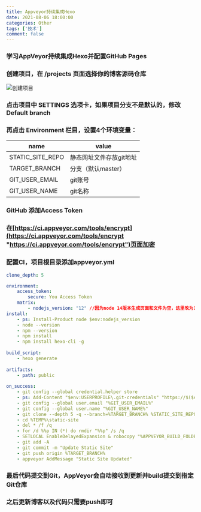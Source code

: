 ```yaml
---
title: Appveyor持续集成Hexo
date: 2021-08-06 18:00:00
categories: Other
tags: ['技术'] 
comment: false
---
```

### 学习AppVeyor持续集成Hexo并配置GitHub Pages
<!-- more -->
### 创建项目，在 /projects 页面选择你的博客源码仓库
![创建项目](project.png)

### 点击项目中 SETTINGS 选项卡，如果项目分支不是默认的，修改 Default branch
### 再点击 Environment 栏目，设置4个环境变量：

| name  |  value |
| ------------ | ------------ |
| STATIC_SITE_REPO | 静态网址文件存放git地址  |
| TARGET_BRANCH |  分支（默认master） |
| GIT_USER_EMAIL|   git账号|
| GIT_USER_NAME |   git名称|

### GitHub 添加Access Token
### 在[https://ci.appveyor.com/tools/encrypt](https://ci.appveyor.com/tools/encrypt "https://ci.appveyor.com/tools/encrypt")页面加密

### 配置CI，项目根目录添加appveyor.yml
```yaml
clone_depth: 5

environment:
    access_token:
        secure: You Access Token
    matrix:
        - nodejs_version: "12" //因为node 14版本生成页面和文件为空，这里改为12版本
install:
    - ps: Install-Product node $env:nodejs_version
    - node --version
    - npm --version
    - npm install
    - npm install hexo-cli -g
    
build_script:
    - hexo generate
    
artifacts:
    - path: public
    
on_success:
    - git config --global credential.helper store
    - ps: Add-Content "$env:USERPROFILE\.git-credentials" "https://$($env:access_token):x-oauth-basic@github.com`n"
    - git config --global user.email "%GIT_USER_EMAIL%"
    - git config --global user.name "%GIT_USER_NAME%"
    - git clone --depth 5 -q --branch=%TARGET_BRANCH% %STATIC_SITE_REPO% %TEMP%\static-site
    - cd %TEMP%\static-site
    - del * /f /q
    - for /d %%p IN (*) do rmdir "%%p" /s /q
    - SETLOCAL EnableDelayedExpansion & robocopy "%APPVEYOR_BUILD_FOLDER%\public" "%TEMP%\static-site" /e & IF !ERRORLEVEL! EQU 1 (exit 0) ELSE (IF !ERRORLEVEL! EQU 3 (exit 0) ELSE (exit 1))
    - git add -A
    - git commit -m "Update Static Site"
    - git push origin %TARGET_BRANCH%
    - appveyor AddMessage "Static Site Updated"

```
### 最后代码提交到Git，AppVeyor会自动接收到更新并build提交到指定Git仓库
### 之后更新博客以及代码只需要push即可